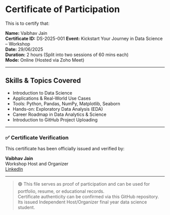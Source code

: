 # Certificate of Participation

This is to certify that:

**Name:** Vaibhav Jain  
**Certificate ID:** DS-2025-001
**Event:** Kickstart Your Journey in Data Science – Workshop  
**Date:** 29/06/2025  
**Duration:** 2 hours (Split into two sessions of 60 mins each)  
**Mode:** Online (Hosted via Zoho Meet)

---

## Skills & Topics Covered

- Introduction to Data Science
- Applications & Real-World Use Cases
- Tools: Python, Pandas, NumPy, Matplotlib, Seaborn
- Hands-on: Exploratory Data Analysis (EDA)
- Career Roadmap in Data Analytics & Science
- Introduction to GitHub Project Uploading

---

### ✅ Certificate Verification

This certificate has been officially issued and verified by:

**Vaibhav Jain**  
Workshop Host and Organizer  
[LinkedIn](https://www.linkedin.com/in/vaibhav-jain-84274826b/)  

---

> 🟢 This file serves as proof of participation and can be used for portfolio, resume, or educational records.  
> Certificate authenticity can be confirmed via this GitHub repository.
> Its issued Independent Host/Organizer final year data science student.

